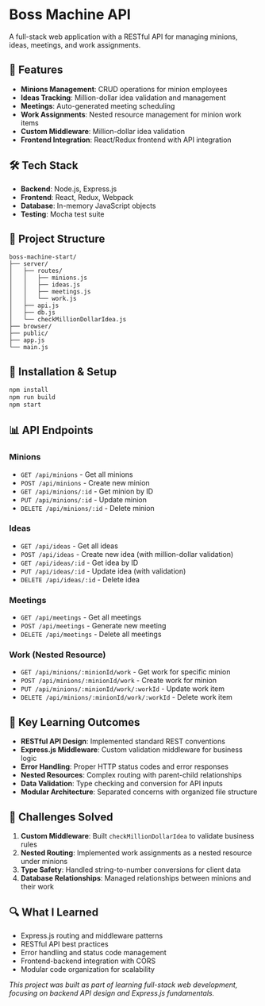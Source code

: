 # Boss Machine API

A full-stack web application with a RESTful API for managing minions, ideas, meetings, and work assignments.

## 🚀 Features

- **Minions Management**: CRUD operations for minion employees
- **Ideas Tracking**: Million-dollar idea validation and management
- **Meetings**: Auto-generated meeting scheduling
- **Work Assignments**: Nested resource management for minion work items
- **Custom Middleware**: Million-dollar idea validation
- **Frontend Integration**: React/Redux frontend with API integration

## 🛠 Tech Stack

- **Backend**: Node.js, Express.js
- **Frontend**: React, Redux, Webpack
- **Database**: In-memory JavaScript objects
- **Testing**: Mocha test suite

## 📁 Project Structure

```
boss-machine-start/
├── server/
│   ├── routes/
│   │   ├── minions.js
│   │   ├── ideas.js
│   │   ├── meetings.js
│   │   └── work.js
│   ├── api.js
│   ├── db.js
│   └── checkMillionDollarIdea.js
├── browser/
├── public/
├── app.js
└── main.js
```

## 🔧 Installation & Setup

```bash
npm install
npm run build
npm start
```

## 📊 API Endpoints

### Minions
- `GET /api/minions` - Get all minions
- `POST /api/minions` - Create new minion
- `GET /api/minions/:id` - Get minion by ID
- `PUT /api/minions/:id` - Update minion
- `DELETE /api/minions/:id` - Delete minion

### Ideas
- `GET /api/ideas` - Get all ideas
- `POST /api/ideas` - Create new idea (with million-dollar validation)
- `GET /api/ideas/:id` - Get idea by ID
- `PUT /api/ideas/:id` - Update idea (with validation)
- `DELETE /api/ideas/:id` - Delete idea

### Meetings
- `GET /api/meetings` - Get all meetings
- `POST /api/meetings` - Generate new meeting
- `DELETE /api/meetings` - Delete all meetings

### Work (Nested Resource)
- `GET /api/minions/:minionId/work` - Get work for specific minion
- `POST /api/minions/:minionId/work` - Create work for minion
- `PUT /api/minions/:minionId/work/:workId` - Update work item
- `DELETE /api/minions/:minionId/work/:workId` - Delete work item

## 🧠 Key Learning Outcomes

- **RESTful API Design**: Implemented standard REST conventions
- **Express.js Middleware**: Custom validation middleware for business logic
- **Error Handling**: Proper HTTP status codes and error responses
- **Nested Resources**: Complex routing with parent-child relationships
- **Data Validation**: Type checking and conversion for API inputs
- **Modular Architecture**: Separated concerns with organized file structure

## 🎯 Challenges Solved

1. **Custom Middleware**: Built `checkMillionDollarIdea` to validate business rules
2. **Nested Routing**: Implemented work assignments as a nested resource under minions
3. **Type Safety**: Handled string-to-number conversions for client data
4. **Database Relationships**: Managed relationships between minions and their work

## 🔍 What I Learned

- Express.js routing and middleware patterns
- RESTful API best practices
- Error handling and status code management
- Frontend-backend integration with CORS
- Modular code organization for scalability


*This project was built as part of learning full-stack web development, focusing on backend API design and Express.js fundamentals.*
